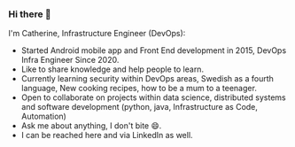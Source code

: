 ### Hi there 👋
I'm Catherine, Infrastructure Engineer (DevOps):

- Started Android mobile app and Front End development in 2015, DevOps Infra Engineer Since 2020.
- Like to share knowledge and help people to learn.
- Currently learning security within DevOps areas, Swedish as a fourth language, New cooking recipes, how to be a mum to a teenager.
- Open to collaborate on projects within data science, distributed systems and software development (python, java, Infrastructure as Code, Automation)
- Ask me about anything, I don't bite 😄.
- I can be reached here and via LinkedIn as well.

<!--
**crakama/crakama** is a ✨ _special_ ✨ repository because its `README.md` (this file) appears on your GitHub profile.

Here are some ideas to get you started:

- 🔭 I’m currently working on ...
- 🌱 I’m currently learning ...
- 👯 I’m looking to collaborate on ...
- 🤔 I’m looking for help with ...
- 💬 Ask me about ...
- 📫 How to reach me: ...
- 😄 Pronouns: ...
- ⚡ Fun fact: ...
-->
